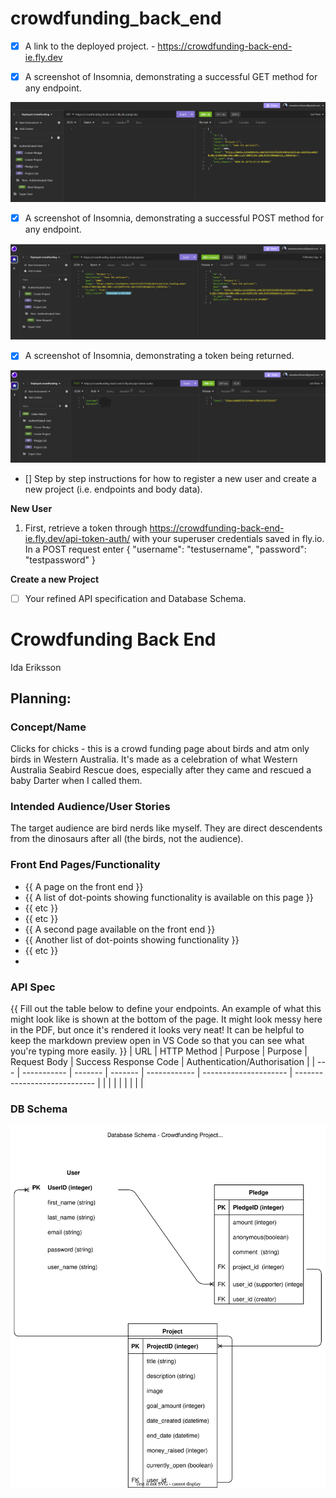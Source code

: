 # crowdfunding_back_end

- [x] A link to the deployed project. - https://crowdfunding-back-end-ie.fly.dev

- [X] A screenshot of Insomnia, demonstrating a successful GET method for any
endpoint.

![Succesful GET method](<project_img\GET Projects.png>)

- [X] A screenshot of Insomnia, demonstrating a successful POST method for any
endpoint. 

![Succesful POST request](<project_img/POST Project Auth User.png>)

- [X] A screenshot of Insomnia, demonstrating a token being returned.

![Token returned](<project_img\Successful token returned.png>)

- [] Step by step instructions for how to register a new user and create a new
project (i.e. endpoints and body data).

**New User** 
1. First, retrieve a token through https://crowdfunding-back-end-ie.fly.dev/api-token-auth/ with your superuser credentials saved in fly.io. In a POST request enter {
	"username": "testusername",
	"password": "testpassword"
}

**Create a new Project**

- [ ] Your refined API specification and Database Schema. 

# Crowdfunding Back End
Ida Eriksson

## Planning:

### Concept/Name

Clicks for chicks - this is a crowd funding page about birds and atm only birds in Western Australia. It's made as a celebration of what Western Australia Seabird Rescue does, especially after they came and rescued a baby Darter when I called them. 

### Intended Audience/User Stories
The target audience are bird nerds like myself. They are direct descendents from the dinosaurs after all (the birds, not the audience).

### Front End Pages/Functionality
- {{ A page on the front end }}
- {{ A list of dot-points showing functionality is available on this page }}
- {{ etc }}
- {{ etc }}
- {{ A second page available on the front end }}
- {{ Another list of dot-points showing functionality }}
- {{ etc }}
- 
### API Spec
{{ Fill out the table below to define your endpoints. An example of what this
might look like is shown at the bottom of the page.
It might look messy here in the PDF, but once it's rendered it looks very neat!
It can be helpful to keep the markdown preview open in VS Code so that you can
see what you're typing more easily. }}
| URL | HTTP Method | Purpose | Purpose | Request Body | Success Response Code |
Authentication/Authorisation |
| --- | ----------- | ------- | ------- | ------------ | --------------------- |
---------------------------- |
| | | | | | |
|

### DB Schema
![x]( cf.drawio.svg )